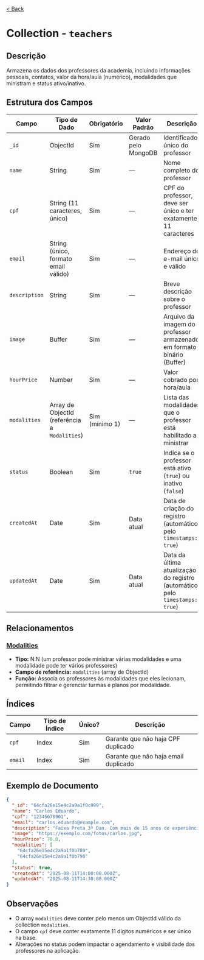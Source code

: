 [< Back](../)

# Collection - `teachers`

## Descrição
Armazena os dados dos professores da academia, incluindo informações pessoais, contatos, valor da hora/aula (numérico), modalidades que ministram e status ativo/inativo.

## Estrutura dos Campos

| Campo         | Tipo de Dado                                  | Obrigatório    | Valor Padrão        | Descrição                                                                   |
| ------------- | --------------------------------------------- | -------------- | ------------------- | --------------------------------------------------------------------------- |
| `_id`         | ObjectId                                      | Sim            | Gerado pelo MongoDB | Identificador único do professor                                            |
| `name`        | String                                        | Sim            | —                   | Nome completo do professor                                                  |
| `cpf`         | String (11 caracteres, único)                 | Sim            | —                   | CPF do professor, deve ser único e ter exatamente 11 caracteres             |
| `email`       | String (único, formato email válido)          | Sim            | —                   | Endereço de e-mail único e válido                                           |
| `description` | String                                        | Sim            | —                   | Breve descrição sobre o professor                                           |
| `image`       | Buffer                                        | Sim            | —                   | Arquivo da imagem do professor armazenado em formato binário (Buffer)       |
| `hourPrice`   | Number                                        | Sim            | —                   | Valor cobrado por hora/aula                                                 |
| `modalities`  | Array de ObjectId (referência a `Modalities`) | Sim (mínimo 1) | —                   | Lista das modalidades que o professor está habilitado a ministrar           |
| `status`      | Boolean                                       | Sim            | `true`              | Indica se o professor está ativo (`true`) ou inativo (`false`)              |
| `createdAt`   | Date                                          | Sim            | Data atual          | Data de criação do registro (automático pelo `timestamps: true`)            |
| `updatedAt`   | Date                                          | Sim            | Data atual          | Data da última atualização do registro (automático pelo `timestamps: true`) |


## Relacionamentos

### [Modalities](../../../backend/collections/modalities/)
- **Tipo:** N\:N (um professor pode ministrar várias modalidades e uma modalidade pode ter vários professores)
- **Campo de referência:** `modalities` (array de ObjectId)
- **Função:** Associa os professores às modalidades que eles lecionam, permitindo filtrar e gerenciar turmas e planos por modalidade.

## Índices

| Campo   | Tipo de Índice | Único? | Descrição                            |
| ------- | -------------- | ------ | ------------------------------------ |
| `cpf`   | Index          | Sim    | Garante que não haja CPF duplicado   |
| `email` | Index          | Sim    | Garante que não haja email duplicado |

## Exemplo de Documento

```json
{
  "_id": "64cfa26e15e4c2a9a1f0c999",
  "name": "Carlos Eduardo",
  "cpf": "12345678901",
  "email": "carlos.eduardo@example.com",
  "description": "Faixa Preta 3º Dan. Com mais de 15 anos de experiência no judô...",
  "image": "https://exemplo.com/fotos/carlos.jpg",
  "hourPrice": 70.0,
  "modalities": [
    "64cfa26e15e4c2a9a1f0b789",
    "64cfa26e15e4c2a9a1f0b790"
  ],
  "status": true,
  "createdAt": "2025-08-11T14:00:00.000Z",
  "updatedAt": "2025-08-11T14:30:00.000Z"
}
```

## Observações

- O array `modalities` deve conter pelo menos um ObjectId válido da collection `modalities`.
- O campo `cpf` deve conter exatamente 11 dígitos numéricos e ser único na base.
- Alterações no status podem impactar o agendamento e visibilidade dos professores na aplicação.